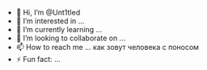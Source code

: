 - 👋 Hi, I’m @Unt1tIed
- 👀 I’m interested in ...
- 🌱 I’m currently learning ...
- 💞️ I’m looking to collaborate on ...
- 📫 How to reach me ... как зовут человека с поносом
- ⚡ Fun fact: ...

<!---
Unt1tIed/Unt1tIed is a ✨ special ✨ repository because its `README.md` (this file) appears on your GitHub profile.
You can click the Preview link to take a look at your changes.
--->
